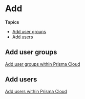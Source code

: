 # Add

**Topics**

- [Add user groups]()
- [Add users]()


## Add user groups

[Add user groups within Prisma Cloud](https://docs.developer.tech.gov.sg/docs/ship-hats-portal-guide/#/manage-tools?id=manage-user-groups-within-a-project-tool)

## Add users

[Add users within Prisma Cloud](https://docs.developer.tech.gov.sg/docs/ship-hats-portal-guide/#/manage-tools?id=manage-users-within-a-project-tool)


